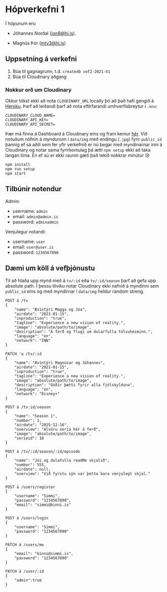 # Hópverkefni 1

Í hópunum eru 

+ Jóhannes Nordal (jon8@hi.is).

+ Magnús Þór (mtv3@hi.is)

## Uppsetning á verkefni

1. Búa til gagnagrunn, t.d. `createdb vef2-2021-h1`
2. Búa til Cloudinary aðgang

### Nokkur orð um Cloudinary

Okkur tókst ekki að nota `CLOUDINARY_URL` locally þó að það hafi
gengið á 
[Heroku](https://vef2-2021-h1-jon8-mtv3.herokuapp.com/).
Þarf að leiðandi þarf að nota eftirfarandi 
umhverfisbreytur í `.env`:

```
CLOUDINARY_CLOUD_NAME=
CLOUDINARY_API_KEY=
CLOUDINARY_API_SECRET=
```

Þær má finna á Dashboard á Cloudinary eins og fram kemur
[hér](https://cloudinary.com/documentation/node_integration#configuration).
Við notuðum nöfnin á myndunum í `data/img` með endingu (`.jpg`) fyrir `public_id`
þannig ef sá aðili sem fer yfir verkefnið er nú þegar með myndinarnar inni á
Cloudinary og notar sama fyrirkomulag þá ætti `npm setup` ekki að taka
langan tíma. En ef sú er ekki raunin gæti það tekið nokkrar mínútur :cry:

```
npm install
npm run setup
npm start
```
## Tilbúnir notendur

Admin:

+ username: `admin`
+ email: `admin@admin.is`
+ password: `adminadmin`

Venjulegur notandi:

+ username: `user`
+ email: `user@user.is`
+ password: `1234567890`

## Dæmi um köll á vefþjónustu

Til að hlaða upp mynd með á `tv/:id` eða `tv/:id/season` þarf að gefa upp
absolute path. Í þessu tilviku notar Cloudinary ekki nafnið á myndinni sem
`public_id` eins og með myndirnar í `data/img` heldur random streng.

```
POST á /tv
{
    "name": "Ævintýri Magga og Jóa",
    "airdate": "2021-01-15",
    "inproduction": "true",
    "tagline": "Experience a new vision of reality.",
    "image": "absolute/path/to/image",
    "description": "Á ferð og flugi um dularfulla tölvuheiminn.",
    "language": "en",
    "network": "ÍNN"
}
```

```
PATCH 'a /tv/:id
{
    "name": "Ævintýri Magnúsar og Jóhannes",
    "airdate": "2021-01-15",
    "inproduction": "true",
    "tagline": "Experience a new vision of reality.",
    "image": "absolute/path/to/image",
    "description": "Góðir þætti fyrir alla fjölskylduna",
    "language": "en",
    "network": "Disney+"
}
```

```
POST á /tv:id/season
{
    "name": "Season 1",
    "number": 1,
    "airdate": "2025-12-16",
    "overview": "Alvöru sería hér á ferð",
    "image": "absolute/path/to/image",
    "serieid": 18
}
```

```
POST á /tv/:id/season/:id/episode
{
    "name": "Jói og dulafulla readMe skjalið",
    "number": 555,
    "airdate": null,
    "overview": "Við fyrstu sýn var þetta bara venjulegt skjal."
}
```

```
POST á /users/register
{
    "username": "Simmi",
    "password": "1234567890",
    "email": "simmi@binni.is"
}
```

```
POST á /users/login
{
    "username": "Simmi",
    "password": "1234567890"
}
```

```
PATCH á /users/me
{
    "email": "binni@simmi.is",
    "password": "1234567890"
}
```

```
PATCH á /user/:id
{
    "admin":true
}

```

